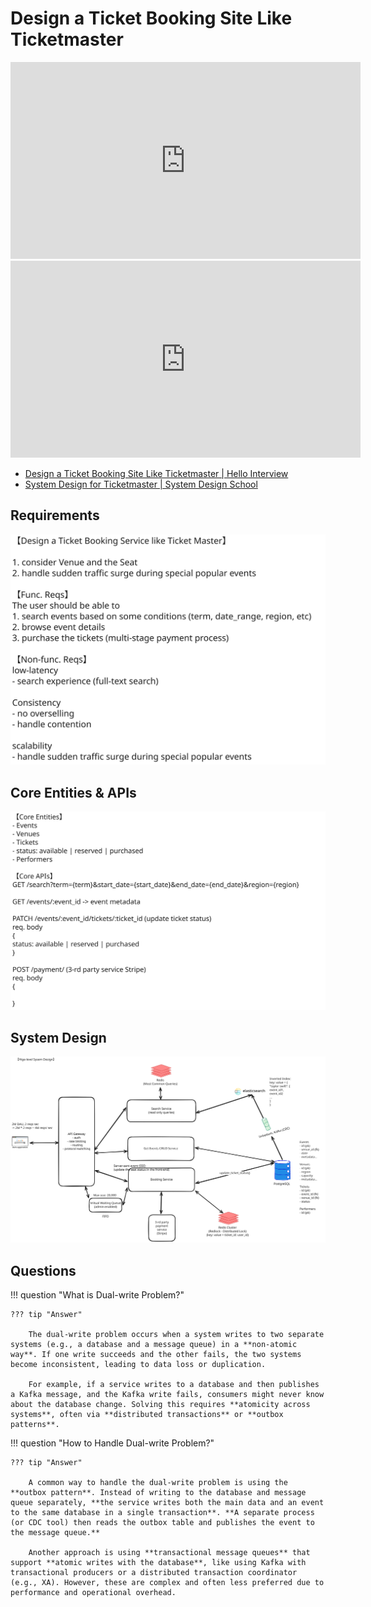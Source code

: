# Design a Ticket Booking Site Like Ticketmaster

<iframe width="560" height="315" src="https://www.youtube.com/embed/fhdPyoO6aXI?si=CQbojBjB_vPz0Qj8" title="YouTube video player" frameborder="0" allow="accelerometer; autoplay; clipboard-write; encrypted-media; gyroscope; picture-in-picture; web-share" referrerpolicy="strict-origin-when-cross-origin" allowfullscreen></iframe>

<iframe width="560" height="315" src="https://www.youtube.com/embed/dUSVIAGxlUw?si=I4RFnSL7WJxpuMBQ" title="YouTube video player" frameborder="0" allow="accelerometer; autoplay; clipboard-write; encrypted-media; gyroscope; picture-in-picture; web-share" referrerpolicy="strict-origin-when-cross-origin" allowfullscreen></iframe>


- [Design a Ticket Booking Site Like Ticketmaster | Hello Interview](https://www.hellointerview.com/learn/system-design/problem-breakdowns/ticketmaster)
- [System Design for Ticketmaster | System Design School](https://systemdesignschool.io/problems/ticketmaster/solution)

## Requirements

![](./assets/requirements.excalidraw.svg)

## Core Entities & APIs

![](./assets/core-entities-apis.excalidraw.svg)


## System Design

![](./assets/system-design.excalidraw.svg)

## Questions

!!! question "What is Dual-write Problem?"

    ??? tip "Answer"

        The dual-write problem occurs when a system writes to two separate systems (e.g., a database and a message queue) in a **non-atomic way**. If one write succeeds and the other fails, the two systems become inconsistent, leading to data loss or duplication.

        For example, if a service writes to a database and then publishes a Kafka message, and the Kafka write fails, consumers might never know about the database change. Solving this requires **atomicity across systems**, often via **distributed transactions** or **outbox patterns**.

!!! question "How to Handle Dual-write Problem?"

    ??? tip "Answer"

        A common way to handle the dual-write problem is using the **outbox pattern**. Instead of writing to the database and message queue separately, **the service writes both the main data and an event to the same database in a single transaction**. **A separate process (or CDC tool) then reads the outbox table and publishes the event to the message queue.**

        Another approach is using **transactional message queues** that support **atomic writes with the database**, like using Kafka with transactional producers or a distributed transaction coordinator (e.g., XA). However, these are complex and often less preferred due to performance and operational overhead.
